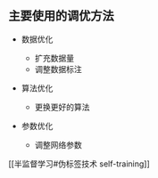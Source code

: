 ## 主要使用的调优方法
- 数据优化
	- 扩充数据量
	- 调整数据标注

- 算法优化
	- 更换更好的算法

- 参数优化
	- 调整网络参数

[[半监督学习#伪标签技术 self-training]]


